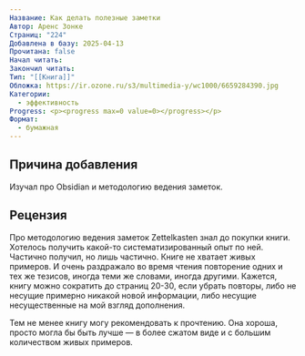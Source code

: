 ```yaml
---
Название: Как делать полезные заметки
Автор: Аренс Зонке
Страниц: "224"
Добавлена в базу: 2025-04-13
Прочитана: false
Начал читать: 
Закончил читать: 
Тип: "[[Книга]]"
Обложка: https://ir.ozone.ru/s3/multimedia-y/wc1000/6659284390.jpg
Категории:
  - эффективность
Progress: <p><progress max=0 value=0></progress></p>
Формат:
  - бумажная
---
```

## Причина добавления

Изучал про Obsidian и методологию ведения заметок.

## Рецензия

Про методологию ведения заметок Zettelkasten знал до покупки книги. Хотелось получить какой-то систематизированный опыт по ней. Частично получил, но лишь частично. Книге не хватает живых примеров. И очень раздражало во время чтения повторение одних и тех же тезисов, иногда теми же словами, иногда другими. Кажется, книгу можно сократить до страниц 20-30, если убрать повторы, либо не несущие примерно никакой новой информации, либо несущие несущественные на мой взгляд дополнения.

Тем не менее книгу могу рекомендовать к прочтению. Она хороша, просто могла бы быть лучше — в более сжатом виде и с большим количеством живых примеров.  
